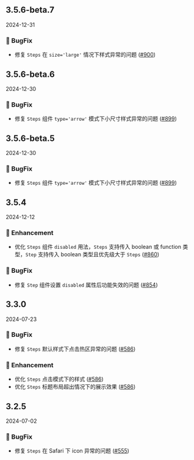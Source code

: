 ## 3.5.6-beta.7
2024-12-31
### 🐞 BugFix

- 修复 `Steps` 在 `size='large'` 情况下样式异常的问题 ([#900](https://github.com/sheinsight/shineout-next/pull/900))

## 3.5.6-beta.6
2024-12-30
### 🐞 BugFix

- 修复 `Steps` 组件 `type='arrow'` 模式下小尺寸样式异常的问题 ([#899](https://github.com/sheinsight/shineout-next/pull/899))


## 3.5.6-beta.5
2024-12-30
### 🐞 BugFix

- 修复 `Steps` 组件 `type='arrow'` 模式下小尺寸样式异常的问题 ([#899](https://github.com/sheinsight/shineout-next/pull/899))


## 3.5.4
2024-12-12
### 💎 Enhancement

- 优化 `Steps` 组件 `disabled` 用法，`Steps` 支持传入 boolean 或 function 类型，`Step` 支持传入 boolean 类型且优先级大于 `Steps` ([#860](https://github.com/sheinsight/shineout-next/pull/860))

### 🐞 BugFix

- 修复 `Step` 组件设置 `disabled` 属性后功能失效的问题 ([#854](https://github.com/sheinsight/shineout-next/pull/854))

## 3.3.0
2024-07-23
### 🐞 BugFix

- 修复 `Steps` 默认样式下点击热区异常的问题 ([#586](https://github.com/sheinsight/shineout-next/pull/586))

### 💎 Enhancement
- 优化 `Steps` 点击模式下的样式 ([#586](https://github.com/sheinsight/shineout-next/pull/586))
- 优化 `Steps` 标题布局超出情况下的展示效果 ([#586](https://github.com/sheinsight/shineout-next/pull/586))

## 3.2.5
2024-07-02
### 🐞 BugFix

- 修复 `Steps` 在 Safari 下 icon 异常的问题 ([#555](https://github.com/sheinsight/shineout-next/pull/555))
